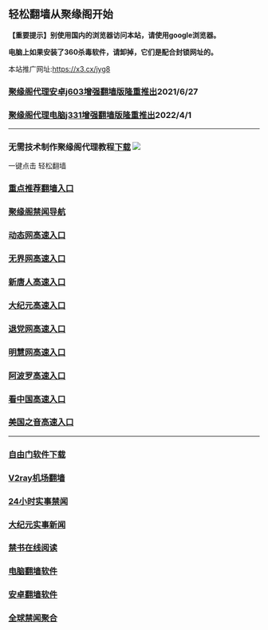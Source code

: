 ## 轻松翻墙从聚缘阁开始

**【重要提示】别使用国内的浏览器访问本站，请使用google浏览器。**

**电脑上如果安装了360杀毒软件，请卸掉，它们是配合封锁网址的。**

本站推广网址:https://x3.cx/jyg8

### [聚缘阁代理安卓j603增强翻墙版隆重推出](https://gitlab.com/juyuange/2/-/raw/master/j603.apk)2021/6/27

### [聚缘阁代理电脑j331增强翻墙版隆重推出](https://gitlab.com/j25414/jyg/-/raw/master/j331.apk)2022/4/1

***



### 无需技术制作聚缘阁代理教程[下载](https://gitlab.com/j25414/jyg/-/raw/master/jygdl.rar)  ![](http://daohang.juyuange.eu.org/j2.gif)

一键点击 轻松翻墙

### [重点推荐翻墙入口](https://x3.cx/123)

### [聚缘阁禁闻导航](https://365874er.uae7.ga/kaac/j20e)

### [动态网高速入口](https://365874er.hyy9.cf/aaae/e46544p)

### [无界网高速入口](https://365874er.hyy9.cf/aaae/u12r)

### [新唐人高速入口](https://365874er.uae7.ga/aaae/t5r)

### [大纪元高速入口](https://365874er.uae7.ga/aaae/r7t)

### [退党网高速入口](https://365874er.uae7.ga/aaae/r8g)

### [明慧网高速入口](https://365874er.uae7.ga/aaae/r3g)

### [阿波罗高速入口](https://365874er.uae7.ga/aaae/e13w)

### [看中国高速入口](https://365874er.uae7.ga/aaae/w11n)

### [美国之音高速入口](https://365874er.uae7.ga/aaae/w18m)

***






### [自由门软件下载](https://git.io/skyfree)

### [V2ray机场翻墙](https://github.com/bannedbook/fanqiang/wiki/V2ray%E6%9C%BA%E5%9C%BA)

### [24小时实事禁闻](https://github.com/fyvn2199/djy/blob/master/gb/n24hr.md?dfh#1)

### [大纪元实事新闻](https://github.com/fyvn2199/djy/blob/master/gb/nsc413.md?dfh#1)

### [禁书在线阅读](https://github.com/txyzum203/djy/blob/master/gb/9p.md?flntdtv#1)

### [电脑翻墙软件](https://github.com/Alvin9999/new-pac/wiki)

### [安卓翻墙软件](https://git.io/afq)

### [全球禁闻聚合](https://github.com/gfw-breaker/banned-news1/blob/master/README.md)












